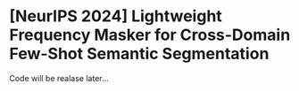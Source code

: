 # [NeurIPS 2024] Lightweight Frequency Masker for Cross-Domain Few-Shot Semantic Segmentation
Code will be realase later...
